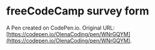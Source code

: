 # freeCodeCamp survey form 

A Pen created on CodePen.io. Original URL: [https://codepen.io/OlenaCoding/pen/WNrGQYM](https://codepen.io/OlenaCoding/pen/WNrGQYM).


